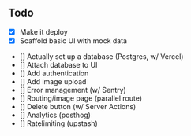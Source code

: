 ## Todo

- [x] Make it deploy
- [x] Scaffold basic UI with mock data
- [] Actually set up a database (Postgres, w/ Vercel)
- [] Attach database to UI 
- [] Add authentication
- [] Add image upload
- [] Error management (w/ Sentry)
- [] Routing/image page (parallel route)
- [] Delete button (w/ Server Actions)
- [] Analytics (posthog)
- [] Ratelimiting (upstash)
